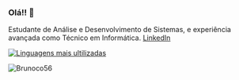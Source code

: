 ### Olá!! 👋

Estudante de Análise e Desenvolvimento de Sistemas, e experiência avançada como Técnico em Informática.
[LinkedIn](https://linkedin.com/in/bruno-enéas-costa139a9293)

[![Linguagens mais ultilizadas](https://github-readme-stats.vercel.app/api/top-langs/?username=brunoco56&layout=compact)](https://github.com/brunoco56)

![Brunoco56](https://github-readme-stats.vercel.app/api?username=brunoco56&theme=chartreuse-dark&show_icons=true)


<!--
Here are some ideas to get you started:

- 🔭 I’m currently working on ...
- 🌱 I’m currently learning ...
- 👯 I’m looking to collaborate on ...
- 🤔 I’m looking for help with ...
- 💬 Ask me about ...
- 📫 How to reach me: ...
- 😄 Pronouns: ...
- ⚡ Fun fact: ...
-->
